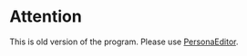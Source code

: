 # Attention
This is old version of the program. Please use [PersonaEditor](https://github.com/Meloman19/PersonaEditor).
